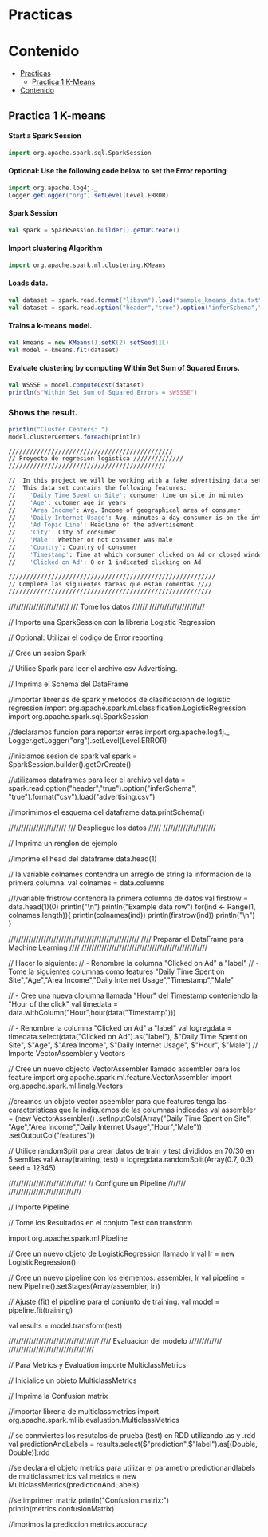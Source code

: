 # Practicas

# Contenido
<!--ts-->
   * [Practicas](#Practicas)
      * [Practica 1 K-Means](#practica-1-k-means)
   * [Contenido](#Contenido)
<!--te-->

## Practica 1 K-means 

#### Start a Spark Session
```scala 
import org.apache.spark.sql.SparkSession
```

#### Optional: Use the following code below to set the Error reporting
```scala
import org.apache.log4j._
Logger.getLogger("org").setLevel(Level.ERROR)
```
#### Spark Session
```scala
val spark = SparkSession.builder().getOrCreate()
```
#### Import clustering Algorithm
```scala 
import org.apache.spark.ml.clustering.KMeans
```
#### Loads data.
```scala
val dataset = spark.read.format("libsvm").load("sample_kmeans_data.txt")
val dataset = spark.read.option("header","true").option("inferSchema","true").csv("sample_kmeans_data.txt")
```
#### Trains a k-means model.
```scala
val kmeans = new KMeans().setK(2).setSeed(1L)
val model = kmeans.fit(dataset)
```
#### Evaluate clustering by computing Within Set Sum of Squared Errors.
```scala
val WSSSE = model.computeCost(dataset)
println(s"Within Set Sum of Squared Errors = $WSSSE")
```
### Shows the result.
```scala
println("Cluster Centers: ")
model.clusterCenters.foreach(println)
```

```sh 
//////////////////////////////////////////////
// Proyecto de regresion logistica //////////////
////////////////////////////////////////////

//  In this project we will be working with a fake advertising data set, indicating whether or not a particular internet user clicked on an Advertisement. We will try to create a model that will predict whether or not they will click on an ad based off the features of that user.
//  This data set contains the following features:
//    'Daily Time Spent on Site': consumer time on site in minutes
//    'Age': cutomer age in years
//    'Area Income': Avg. Income of geographical area of consumer
//    'Daily Internet Usage': Avg. minutes a day consumer is on the internet
//    'Ad Topic Line': Headline of the advertisement
//    'City': City of consumer
//    'Male': Whether or not consumer was male
//    'Country': Country of consumer
//    'Timestamp': Time at which consumer clicked on Ad or closed window
//    'Clicked on Ad': 0 or 1 indicated clicking on Ad

//////////////////////////////////////////////////////////
// Complete las siguientes tareas que estan comentas ////
/////////////////////////////////////////////////////////
```


////////////////////////
/// Tome los datos //////
//////////////////////

// Importe una  SparkSession con la libreria Logistic Regression

// Optional: Utilizar el codigo de  Error reporting

// Cree un sesion Spark 

// Utilice Spark para leer el archivo csv Advertising.

// Imprima el Schema del DataFrame

//importar librerias de spark y metodos de clasificacionn de logistic regression
import org.apache.spark.ml.classification.LogisticRegression
import org.apache.spark.sql.SparkSession

//declaramos funcion para reportar erres
import org.apache.log4j._
Logger.getLogger("org").setLevel(Level.ERROR)

//iniciamos sesion de spark
val spark = SparkSession.builder().getOrCreate()

//utilizamos dataframes para leer el archivo
val data  = spark.read.option("header","true").option("inferSchema", "true").format("csv").load("advertising.csv")


//imprimimos el esquema del dataframe 
data.printSchema()


///////////////////////
/// Despliegue los datos /////
/////////////////////

// Imprima un renglon de ejemplo 

//imprime el head del dataframe
data.head(1)

// la variable colnames contendra  un arreglo de string la informacion de la primera columna.
val colnames = data.columns

////variable fristrow contendra la primera columna de datos
val firstrow = data.head(1)(0)
println("\n")
println("Example data row")
for(ind <- Range(1, colnames.length)){
    println(colnames(ind))
    println(firstrow(ind))
    println("\n")
}



////////////////////////////////////////////////////
//// Preparar el DataFrame para Machine Learning ////
//////////////////////////////////////////////////

//   Hacer lo siguiente:
//    - Renombre la columna "Clicked on Ad" a "label"
//    - Tome la siguientes columnas como features "Daily Time Spent on Site","Age","Area Income","Daily Internet Usage","Timestamp","Male"


//    - Cree una nueva clolumna llamada "Hour" del Timestamp conteniendo la  "Hour of the click"
val timedata = data.withColumn("Hour",hour(data("Timestamp")))

//    - Renombre la columna "Clicked on Ad" a "label"
val logregdata = timedata.select(data("Clicked on Ad").as("label"), $"Daily Time Spent on Site", $"Age", $"Area Income", $"Daily Internet Usage", $"Hour", $"Male")
// Importe VectorAssembler y Vectors

// Cree un nuevo objecto VectorAssembler llamado assembler para los feature
import org.apache.spark.ml.feature.VectorAssembler
import org.apache.spark.ml.linalg.Vectors


//creamos un objeto vector aseembler para que features tenga las caracteristicas que le indiquemos de las columnas indicadas
val assembler = (new VectorAssembler()
                  .setInputCols(Array("Daily Time Spent on Site", "Age","Area Income","Daily Internet Usage","Hour","Male"))
                  .setOutputCol("features"))



// Utilice randomSplit para crear datos de train y test divididos en 70/30 en 5 semillas
val Array(training, test) = logregdata.randomSplit(Array(0.7, 0.3), seed = 12345)


///////////////////////////////
// Configure un Pipeline ///////
/////////////////////////////

// Importe  Pipeline





// Tome los Resultados en el conjuto Test con transform

import org.apache.spark.ml.Pipeline

// Cree un nuevo objeto de  LogisticRegression llamado lr
val lr = new LogisticRegression()


// Cree un nuevo  pipeline con los elementos: assembler, lr
val pipeline = new Pipeline().setStages(Array(assembler, lr))


// Ajuste (fit) el pipeline para el conjunto de training.
val model = pipeline.fit(training)

val results = model.transform(test)

////////////////////////////////////
//// Evaluacion del modelo /////////////
//////////////////////////////////

// Para Metrics y Evaluation importe MulticlassMetrics



// Inicialice un objeto MulticlassMetrics 

// Imprima la  Confusion matrix

//importar libreria de multiclassmetrics
import org.apache.spark.mllib.evaluation.MulticlassMetrics

// se connviertes los resutalos de prueba (test) en RDD utilizando .as y .rdd
val predictionAndLabels = results.select($"prediction",$"label").as[(Double, Double)].rdd

//se declara el objeto metrics para utilizar el parametro predictionandlabels de multiclassmetrics
val metrics = new MulticlassMetrics(predictionAndLabels)

//se imprimen matriz
println("Confusion matrix:")
println(metrics.confusionMatrix)

//imprimos la prediccion 
metrics.accuracy
